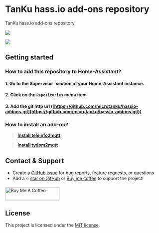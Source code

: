 # TanKu hass.io add-ons repository

TanKu hass.io add-ons repository.

![](https://github.com/microtanku/tydom2mqtt/raw/master/docs/tydom2mqtt_logo_250.png)

![](https://github.com/microtanku/teleinfo2mqtt/raw/master/docs/teleinfo2mqtt-logo-250.png)

## Getting started

### How to add this repository to Home-Assistant?

#### 1. Go to the ̀Supervisor` section of your Home-Assistant instance.

#### 2. Click on the `Repositories` menu item

#### 3. Add the git http url ([https://github.com/microtanku/hassio-addons.git](https://github.com/microtanku/hassio-addons.git))

### How to install an add-on?

> [**Install teleinfo2mqtt**](teleinfo2mqtt/README.md)

> [**Install tydom2mqtt**](tydom2mqtt/README.md)

## Contact & Support
- Create a [GitHub issue](https://github.com/microtanku/hassio-addons/issues) for bug reports, feature requests, or questions
- Add a ⭐️ [star on GitHub](https://github.com/microtanku/hassio-addons) or [Buy me coffee](https://www.buymeacoffee.com/61rUNMm)&nbsp;to support the project!

<a href="https://www.buymeacoffee.com/61rUNMm" target="_blank"><img src="https://www.buymeacoffee.com/assets/img/custom_images/orange_img.png" alt="Buy Me A Coffee" style="height: 41px !important;width: 174px !important;box-shadow: 0px 3px 2px 0px rgba(190, 190, 190, 0.5) !important;-webkit-box-shadow: 0px 3px 2px 0px rgba(190, 190, 190, 0.5) !important;" ></a>

## License
This project is licensed under the [MIT license](https://github.com/microtanku/hassio-addons/blob/master/LICENSE).
